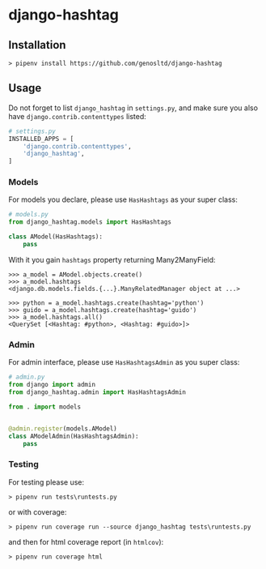 # django-hashtag

## Installation

~~~
> pipenv install https://github.com/genosltd/django-hashtag
~~~

## Usage

Do not forget to list `django_hashtag` in `settings.py`, and make sure you also have `django.contrib.contenttypes` listed:

~~~python
# settings.py
INSTALLED_APPS = [
    'django.contrib.contenttypes',
    'django_hashtag',
]
~~~

### Models

For models you declare, please use `HasHashtags` as your super class:

~~~python
# models.py
from django_hashtag.models import HasHashtags

class AModel(HasHashtags):
    pass
~~~

With it you gain `hashtags` property returning Many2ManyField:

~~~
>>> a_model = AModel.objects.create()
>>> a_model.hashtags
<django.db.models.fields.{...}.ManyRelatedManager object at ...>

>>> python = a_model.hashtags.create(hashtag='python')
>>> guido = a_model.hashtags.create(hashtag='guido')
>>> a_model.hashtags.all()
<QuerySet [<Hashtag: #python>, <Hashtag: #guido>]>
~~~

### Admin

For admin interface, please use `HasHashtagsAdmin` as you super class:

~~~python
# admin.py
from django import admin
from django_hashtag.admin import HasHashtagsAdmin

from . import models


@admin.register(models.AModel)
class AModelAdmin(HasHashtagsAdmin):
    pass
~~~


### Testing

For testing please use:

~~~
> pipenv run tests\runtests.py
~~~

or with coverage:

~~~
> pipenv run coverage run --source django_hashtag tests\runtests.py
~~~

and then for html coverage report (in `htmlcov`):

~~~
> pipenv run coverage html
~~~
